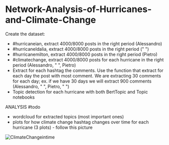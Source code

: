 # Network-Analysis-of-Hurricanes-and-Climate-Change
Create the dataset:
 - #hurricaneian, extract 4000/8000 posts in the right period (Alessandro)
 - #hurricaneIdalia, extract 4000/8000 posts in the right period (" ")
 - #hurricanemilton, extract 4000/8000 posts in the right period  (Pietro)
 - #climatechange, extract 4000/8000 posts for each hurricane in the right period (Alessandro, " ", Pietro)
 - Extract for each hashtag the comments. Use the function that extract for each day the post with most comment. We are extracting 30 comments for each day; ex. if we have 30 days we will extract 900 comments (Alessandro, " ", Pietro, " ")
 - Topic detection for each hurricane with both BertTopic and Topic notebooks

ANALYSIS #todo
- wordcloud for extracted topics (most important ones)
- plots for how climate change hashtag changes over time for each hurricane (3 plots) - follow this picture

![ClimateChangeintime](https://github.com/user-attachments/assets/d4009f42-a57d-42ad-b49f-eb12a369dfb9)
